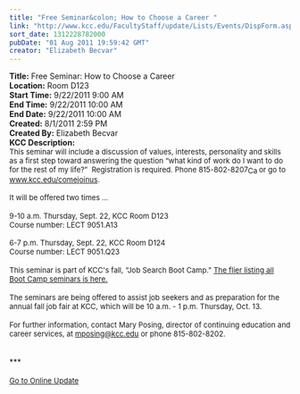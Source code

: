 ```yaml
---
title: "Free Seminar&colon; How to Choose a Career "
link: "http://www.kcc.edu/FacultyStaff/update/Lists/Events/DispForm.aspx?ID=118"
sort_date: 1312228782000
pubDate: "01 Aug 2011 19:59:42 GMT"
creator: "Elizabeth Becvar"
---
```


<div><b>Title:</b> Free Seminar: How to Choose a Career </div>
<div><b>Location:</b> Room D123</div>
<div><b>Start Time:</b> 9/22/2011 9:00 AM</div>
<div><b>End Time:</b> 9/22/2011 10:00 AM</div>
<div><b>End Date:</b> 9/22/2011 10:00 AM</div>
<div><b>Created:</b> 8/1/2011 2:59 PM</div>
<div><b>Created By:</b> Elizabeth Becvar</div>
<div><b>KCC Description:</b> <div class="ExternalClassF135705588514A6CA82674E7E9F5B4C7">
<div><font size="2">This seminar will include a discussion of values, interests, personality and skills  as a first step toward answering the question “what kind of work do I want to do for the rest of my life?”  Registration is required. Phone <span style="white-space:nowrap" class="baec5a81-e4d6-4674-97f3-e9220f0136c1">815-802-8207<a style="border-bottom:medium none;position:static !important;border-left:medium none;margin:0px;width:16px;bottom:0px;display:inline;white-space:nowrap;float:none;height:16px;vertical-align:middle;overflow:hidden;border-top:medium none;top:0px;cursor:hand;right:0px;border-right:medium none;left:0px" title="Call: 815-802-8207" href="/FacultyStaff/update/Lists/Events/EditForm.aspx?ID=118&amp;Source=/FacultyStaff/update/_layouts/sitemanager.aspx?SmtContext%3DSPList%3ac267947c-5d3a-41df-bf8c-8c8142ece9fc?SPWeb%3a6dd7d01a-f4b3-47f9-8d35-b60692caa2f7%3a%26SmtContextExpanded%3DTrue%26Filter%3D1%26pgsz%3D500%26vrmode%3DFalse%26lvn%3DAll%20Events#"><img style="border-bottom:medium none;position:static !important;border-left:medium none;margin:0px;width:16px;bottom:0px;display:inline;white-space:nowrap;float:none;height:16px;vertical-align:middle;overflow:hidden;border-top:medium none;top:0px;cursor:hand;right:0px;border-right:medium none;left:0px" title="Call: 815-802-8207" /></a></span> or go to </font><a href="/comejoinus"><font size="2">www.kcc.edu/comejoinus</font></a><font size="2">. <br /> </font></div>
<div><font size="2">It will be offered two times ...</font></div>
<div><br /><font size="2">9-10 a.m. Thursday, Sept. 22, KCC Room D123</font></div>
<div><font size="2">Course number: LECT 9051.A13</font></div>
<div><font size="2"><br />6-7 p.m. Thursday, Sept. 22, KCC Room D124</font></div>
<div><font size="2">Course number: LECT 9051.Q23</font></div>
<div><br /><font size="2">This seminar is part of KCC's fall, “Job Search Boot Camp.&quot; <a href="/Documents/Fall_boot_camp_flier_2011.pdf">The flier listing all Boot Camp seminars is here.</a> </font></div>
<div><font size="2"></font> </div>
<div><font size="2">The seminars are being offered to assist job seekers and as preparation for the annual fall job fair at KCC, which will be 10 a.m. - 1 p.m. Thursday, Oct. 13. </font></div>
<div><br /><font size="2">For further information, contact Mary Posing, director of continuing education and career services, at </font><a href="mailto:mposing@kcc.edu"><font size="2">mposing@kcc.edu</font></a><font size="2"> or phone <span style="white-space:nowrap" class="baec5a81-e4d6-4674-97f3-e9220f0136c1">815-802-8202.</span></font></div></div>
<div> </div>
<div> </div>
<div>***</div>
<div> </div>
<div>
<div><font size="2"><a href="/FacultyStaff/update/Pages/dailyupdate.aspx">Go to Online Update</a></font></div>
<div><font size="2"></font> </div>
<div> </div></div>
<div></div></div>
